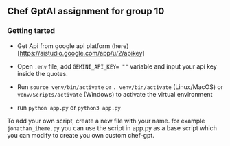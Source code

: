 ## Chef GptAI assignment for group 10

### Getting tarted

- Get Api from google api platform (here)[https://aistudio.google.com/app/u/2/apikey]
- Open `.env` file, add `GEMINI_API_KEY= ""` variable and input your api key inside the quotes.
- Run `source venv/bin/activate` or `. venv/bin/activate` (Linux/MacOS) or `venv/Scripts/activate` (Windows) to activate the virtual environment

- run `python app.py` or `python3 app.py`

To add your own script, create a new file with your name. for example `jonathan_iheme.py` you can use the script in app.py as a base script which you can modify to create you own custom chef-gpt.
